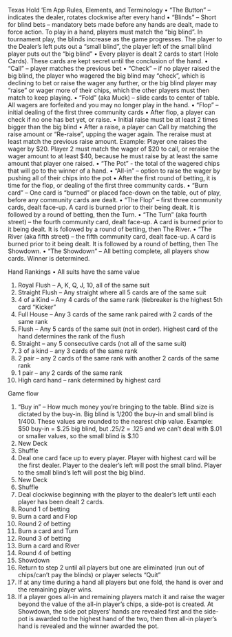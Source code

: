 Texas Hold ‘Em App
Rules, Elements, and Terminology
•	“The Button” – indicates the dealer, rotates clockwise after every hand
•	“Blinds” – Short for blind bets – mandatory bets made before any hands are dealt, made to force action. To play in a hand, players must match the “big blind”. In tournament play, the blinds increase as the game progresses. The player to the Dealer’s left puts out a “small blind”, the player left of the small blind player puts out the “big blind”
•	Every player is dealt 2 cards to start (Hole Cards). These cards are kept secret until the conclusion of the hand.
•	“Call” – player matches the previous bet
•	“Check” – if no player raised the big blind, the player who wagered the big blind may “check”, which is declining to bet or raise the wager any further, or the big blind player may “raise” or wager more of their chips, which the other players must then match to keep playing.
•	“Fold” (aka Muck) – slide cards to center of table. All wagers are forfeited and you may no longer play in the hand.
•	“Flop” – initial dealing of the first three community cards
•	After flop, a player can check if no one has bet yet, or raise.
•	Initial raise must be at least 2 times bigger than the big blind
•	After a raise, a player can Call by matching the raise amount or “Re-raise”, upping the wager again. The reraise must at least match the previous raise amount. Example: Player one raises the wager by $20. Player 2 must match the wager of $20 to call, or reraise the wager amount to at least $40, because he must raise by at least the same amount that player one raised.
•	“The Pot” -  the total of the wagered chips that will go to the winner of a hand.
•	“All-in” – option to raise the wager by pushing all of their chips into the pot
•	After the first round of betting, it is time for the flop, or dealing of the first three community cards.
•	“Burn card” – One card is “burned” or placed face-down on the table, out of play, before any community cards are dealt.
•	“The Flop” – first three community cards, dealt face-up. A card is burned prior to their being dealt. It is followed by a round of betting, then the Turn.
•	“The Turn” (aka fourth street) – the fourth community card, dealt face-up. A card is burned prior to it being dealt. It is followed by a round of betting, then The River.
•	“The River (aka fifth street) – the fifth community card, dealt face-up. A card is burned prior to it being dealt. It is followed by a round of betting, then The Showdown.
•	“The Showdown” – All betting complete, all players show cards. Winner is determined.

Hand Rankings
•	All suits have the same value
1.	Royal Flush – A, K, Q, J, 10, all of the same suit
2.	Straight Flush – Any straight where all 5 cards are of the same suit
3.	4 of a Kind – Any 4 cards of the same rank (tiebreaker is the highest 5th card “Kicker”
4.	Full House – Any 3 cards of the same rank paired with 2 cards of the same rank
5.	Flush – Any 5 cards of the same suit (not in order). Highest card of the hand determines the rank of the flush
6.	Straight – any 5 consecutive cards (not all of the same suit)
7.	3 of a kind – any 3 cards of the same rank
8.	2 pair – any 2 cards of the same rank with another 2 cards of the same rank
9.	1 pair – any 2 cards of the same rank
10.	High card hand – rank determined by highest card

Game flow
1.	“Buy in” – How much money you’re bringing to the table. Blind size is dictated by the buy-in. Big blind is 1/200 the buy-in and small blind is 1/400. These values are rounded to the nearest chip value. Example: $50 buy-in  = $.25 big blind, but .25/2 = .125 and we can’t deal with $.01 or smaller values, so the small blind is $.10
2.	New Deck
3.	Shuffle
4.	Deal one card face up to every player. Player with highest card will be the first dealer. Player to the dealer’s left will post the small blind. Player to the small blind’s left will post the big blind.
5.	New Deck
6.	Shuffle
7.	Deal clockwise beginning with the player to the dealer’s left until each player has been dealt 2 cards.
8.	Round 1 of betting
9.	Burn a card and Flop
10.	Round 2 of betting
11.	Burn a card and Turn
12.	Round 3 of betting
13.	Burn a card and River
14.	Round 4 of betting
15.	Showdown
16.	Return to step 2 until all players but one are eliminated (run out of chips/can’t pay the blinds) or player selects “Quit”
17.	If at any time during a hand all players but one fold, the hand is over and the remaining player wins.
18.	If a player goes all-in and remaining players match it and raise the wager beyond the value of the all-in player’s chips, a side-pot is created. At Showdown, the side pot players’ hands are revealed first and the side-pot is awarded to the highest hand of the two, then then all-in player’s hand is revealed and the winner awarded the pot.
